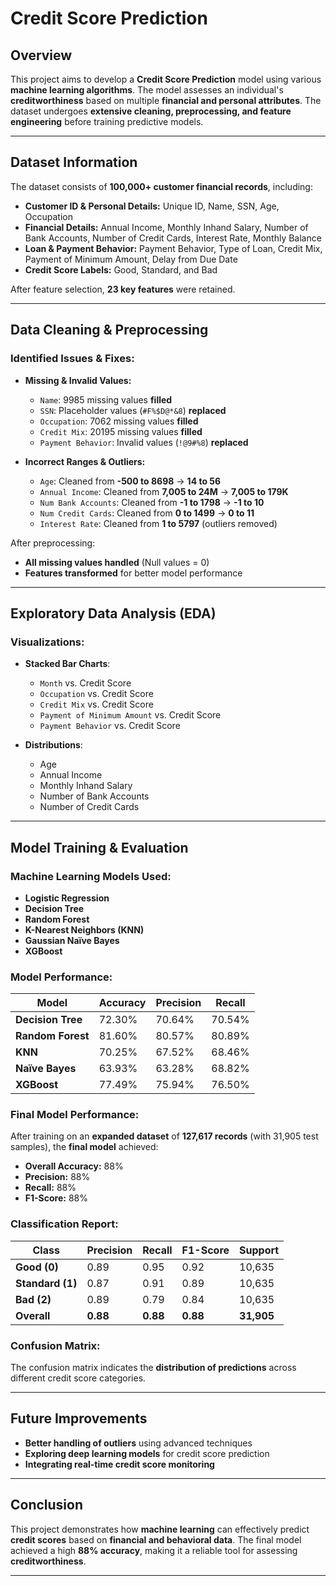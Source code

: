 # Credit Score Prediction

## Overview
This project aims to develop a **Credit Score Prediction** model using various **machine learning algorithms**. The model assesses an individual's **creditworthiness** based on multiple **financial and personal attributes**. The dataset undergoes **extensive cleaning, preprocessing, and feature engineering** before training predictive models.

---

## Dataset Information
The dataset consists of **100,000+ customer financial records**, including:

- **Customer ID & Personal Details:** Unique ID, Name, SSN, Age, Occupation
- **Financial Details:** Annual Income, Monthly Inhand Salary, Number of Bank Accounts, Number of Credit Cards, Interest Rate, Monthly Balance
- **Loan & Payment Behavior:** Payment Behavior, Type of Loan, Credit Mix, Payment of Minimum Amount, Delay from Due Date
- **Credit Score Labels:** Good, Standard, and Bad

After feature selection, **23 key features** were retained.

---

## Data Cleaning & Preprocessing

### Identified Issues & Fixes:

- **Missing & Invalid Values:**
  - `Name`: 9985 missing values **filled**
  - `SSN`: Placeholder values (`#F%$D@*&8`) **replaced**
  - `Occupation`: 7062 missing values **filled**
  - `Credit Mix`: 20195 missing values **filled**
  - `Payment Behavior`: Invalid values (`!@9#%8`) **replaced**

- **Incorrect Ranges & Outliers:**
  - `Age`: Cleaned from **-500 to 8698** → **14 to 56**
  - `Annual Income`: Cleaned from **7,005 to 24M** → **7,005 to 179K**
  - `Num Bank Accounts`: Cleaned from **-1 to 1798** → **-1 to 10**
  - `Num Credit Cards`: Cleaned from **0 to 1499** → **0 to 11**
  - `Interest Rate`: Cleaned from **1 to 5797** (outliers removed)

After preprocessing:
- **All missing values handled** (Null values = 0)
- **Features transformed** for better model performance

---

## Exploratory Data Analysis (EDA)

### Visualizations:
- **Stacked Bar Charts**:
  - `Month` vs. Credit Score
  - `Occupation` vs. Credit Score
  - `Credit Mix` vs. Credit Score
  - `Payment of Minimum Amount` vs. Credit Score
  - `Payment Behavior` vs. Credit Score

- **Distributions**:
  - Age
  - Annual Income
  - Monthly Inhand Salary
  - Number of Bank Accounts
  - Number of Credit Cards

---

## Model Training & Evaluation

### Machine Learning Models Used:
- **Logistic Regression**
- **Decision Tree**
- **Random Forest**
- **K-Nearest Neighbors (KNN)**
- **Gaussian Naïve Bayes**
- **XGBoost**

### Model Performance:
| Model | Accuracy | Precision | Recall |
|--------|---------|----------|--------|
| **Decision Tree** | 72.30% | 70.64% | 70.54% |
| **Random Forest** | 81.60% | 80.57% | 80.89% |
| **KNN** | 70.25% | 67.52% | 68.46% |
| **Naïve Bayes** | 63.93% | 63.28% | 68.82% |
| **XGBoost** | 77.49% | 75.94% | 76.50% |

### Final Model Performance:
After training on an **expanded dataset** of **127,617 records** (with 31,905 test samples), the **final model** achieved:

- **Overall Accuracy:** 88%
- **Precision:** 88%
- **Recall:** 88%
- **F1-Score:** 88%

### Classification Report:

| Class | Precision | Recall | F1-Score | Support |
|-------|-----------|---------|-----------|---------|
| **Good (0)** | 0.89 | 0.95 | 0.92 | 10,635 |
| **Standard (1)** | 0.87 | 0.91 | 0.89 | 10,635 |
| **Bad (2)** | 0.89 | 0.79 | 0.84 | 10,635 |
| **Overall** | **0.88** | **0.88** | **0.88** | **31,905** |

### Confusion Matrix:
The confusion matrix indicates the **distribution of predictions** across different credit score categories.

---

## Future Improvements
- **Better handling of outliers** using advanced techniques
- **Exploring deep learning models** for credit score prediction
- **Integrating real-time credit score monitoring**

---

## Conclusion
This project demonstrates how **machine learning** can effectively predict **credit scores** based on **financial and behavioral data**. The final model achieved a high **88% accuracy**, making it a reliable tool for assessing **creditworthiness**.

---

